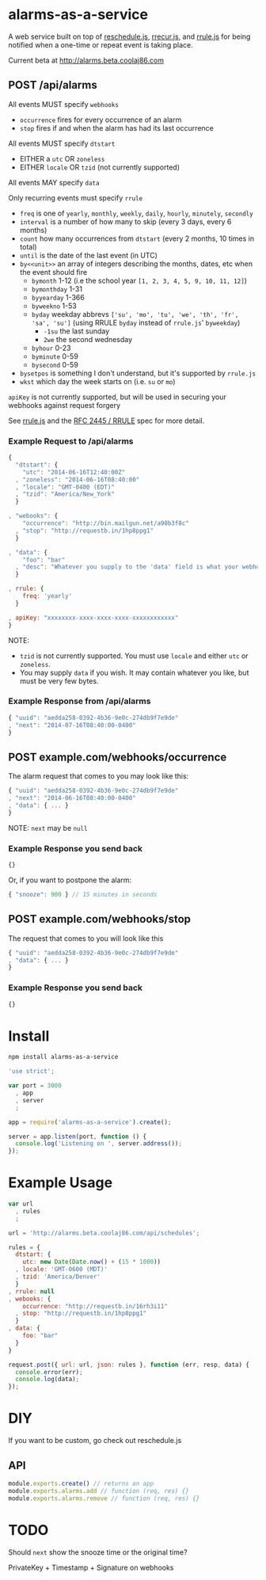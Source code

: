 alarms-as-a-service
===================

A web service built on top of [reschedule.js](https://github.com/coolaj86/node-reschedule),
[rrecur.js](https://github.com/coolaj86/rrecurjs),
and [rrule.js](https://github.com/jakubroztocil/rrule)
for being notified
when a one-time or repeat event is taking place.

Current beta at http://alarms.beta.coolaj86.com

POST /api/alarms
----------------

All events MUST specify `webhooks`

  * `occurrence` fires for every occurrence of an alarm
  * `stop` fires if and when the alarm has had its last occurrence

All events MUST specify `dtstart`

  * EITHER a `utc` OR `zoneless`
  * EITHER `locale` OR `tzid` (not currently supported)

All events MAY specify `data`

Only recurring events must specify `rrule`

  * `freq` is one of `yearly`, `monthly`, `weekly`, `daily`, `hourly`, `minutely`, `secondly`
  * `interval` is a number of how many to skip (every 3 days, every 6 months)
  * `count` how many occurrences from `dtstart` (every 2 months, 10 times in total)
  * `until` is the date of the last event (in UTC)
  * `by<<unit>>` an array of integers describing the months, dates, etc when the event should fire
    * `bymonth` 1-12 (i.e the school year `[1, 2, 3, 4, 5, 9, 10, 11, 12]`)
    * `bymonthday` 1-31
    * `byyearday` 1-366
    * `byweekno` 1-53
    * `byday` weekday abbrevs `['su', 'mo', 'tu', 'we', 'th', 'fr', 'sa', 'su']` (using RRULE `byday` instead of `rrule.js`' `byweekday`)
      * `-1su` the last sunday
      * `2we` the second wednesday
    * `byhour` 0-23
    * `byminute` 0-59
    * `bysecond` 0-59
  * `bysetpos` is something I don't understand, but it's supported by `rrule.js`
  * `wkst` which day the week starts on (i.e. `su` or `mo`)

`apiKey` is not currently supported,
but will be used in securing your webhooks against request forgery

See [rrule.js](https://github.com/jakubroztocil/rrule#api) and the [RFC 2445 / RRULE](http://www.kanzaki.com/docs/ical/rrule.html) spec for more detail.

### Example Request to /api/alarms

```javascript
{
  "dtstart": {
    "utc": "2014-06-16T12:40:00Z"
  , "zoneless": "2014-06-16T08:40:00"
  , "locale": "GMT-0400 (EDT)"
  , "tzid": "America/New_York"
  }

, "webooks": {
    "occurrence": "http://bin.mailgun.net/a90b3f8c"
  , "stop": "http://requestb.in/1hp8ppg1"
  }

, "data": {
    "foo": "bar"
  , "desc": "Whatever you supply to the 'data' field is what your webhook gets back"
  }

, rrule: {
    freq: 'yearly'
  }

, apiKey: "xxxxxxxx-xxxx-xxxx-xxxx-xxxxxxxxxxxx"
}
```

NOTE:
  * `tzid` is not currently supported. You must use `locale` and either `utc` or `zoneless`.
  * You may supply `data` if you wish. It may contain whatever you like, but must be very few bytes.

### Example Response from /api/alarms

```javascript
{ "uuid": "aedda258-0392-4b36-9e0c-274db9f7e9de"
, "next": "2014-07-16T08:40:00-0400"
}
```

POST example.com/webhooks/occurrence
------------------

The alarm request that comes to you may look like this:

```javascript
{ "uuid": "aedda258-0392-4b36-9e0c-274db9f7e9de"
, "next": "2014-06-16T08:40:00-0400"
, "data": { ... }
}
```

NOTE: `next` may be `null`

### Example Response you send back

```javascript
{}
```

Or, if you want to postpone the alarm:

```javascript
{ "snooze": 900 } // 15 minutes in seconds
```


POST example.com/webhooks/stop
------------------

The request that comes to you will look like this

```javascript
{ "uuid": "aedda258-0392-4b36-9e0c-274db9f7e9de"
, "data": { ... }
}
```

### Example Response you send back

```javascript
{}
```

Install
=======

```bash
npm install alarms-as-a-service
```

```javascript
'use strict';

var port = 3000
  , app
  , server
  ;

app = require('alarms-as-a-service').create();

server = app.listen(port, function () {
  console.log('Listening on ', server.address());
});
```

Example Usage
=============

```javascript
var url
  , rules
  ;

url = 'http://alarms.beta.coolaj86.com/api/schedules';

rules = {
  dtstart: {
    utc: new Date(Date.now() + (15 * 1000))
  , locale: 'GMT-0600 (MDT)'
  , tzid: 'America/Denver'
  }
, rrule: null
, webooks: {
    occurrence: "http://requestb.in/16rh3i11"
  , stop: "http://requestb.in/1hp8ppg1"
  }
, data: {
    foo: "bar"
  }
}

request.post({ url: url, json: rules }, function (err, resp, data) {
  console.error(err);
  console.log(data);
});
```

DIY
===

If you want to be custom, go check out reschedule.js

API
---

```javascript
module.exports.create() // returns an app
module.exports.alarms.add // function (req, res) {}
module.exports.alarms.remove // function (req, res) {}
```

TODO
====

Should `next` show the snooze time or the original time?

PrivateKey + Timestamp + Signature on webhooks
